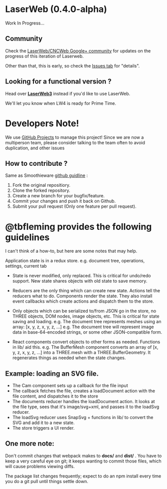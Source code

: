 # LaserWeb (0.4.0-alpha)
Work In Progress...

## Community
Check the [LaserWeb/CNCWeb Google+ community](https://plus.google.com/u/0/communities/115879488566665599508) for updates on the progress of this iteration of Laserweb.

Other than that, this is early, so check the [Issues tab](https://github.com/openhardwarecoza/LaserWeb4/issues) for "details".

## Looking for a functional version ?
Head over **[LaserWeb3](https://github.com/openhardwarecoza/LaserWeb3/)** instead if you'd like to use LaserWeb.

We'll let you know when LW4 is ready for Prime Time.

# Developers Note!
We use [GitHub Projects](https://github.com/openhardwarecoza/LaserWeb4/projects) to manage this project!  Since we are now a multiperson team, please consider talking to the team often to avoid duplication, and other issues

## How to contribute ?
Same as Smoothieware [github guidline](http://smoothieware.org/github) :

1. Fork the original repositiory.
2. Clone the forked repository.
3. Create a new branch for your bugfix/feature.
4. Commit your changes and push it back on Github.
5. Submit your pull request (Only one feature per pull request).

# @tbfleming provides the following guidelines 

I can't think of a how-to, but here are some notes that may help.

Application state is in a redux store.
e.g. document tree, operations, settings, current tab

* State is never modified, only replaced. This is critical for undo/redo support. New state shares objects with old state to save memory.

* Reducers are the only thing which can create new state. Actions tell the reducers what to do. Components render the state. They also install event callbacks which create actions and dispatch them to the store.

* Only objects which can be serialized to/from JSON go in the store, no THREE objects, DOM nodes, image objects, etc. This is critical for state saving and loading.
e.g. The document tree represents meshes using an array: [x, y, z, x, y, z, ...]
e.g. The document tree will represent image data in base-64-encoded strings, or some other JSON-compatible form.

* React components convert objects to other forms as needed. Functions in lib/ aid this.
e.g. The BufferMesh component converts an array of [x, y, z, x, y, z, ...] into a THREE.mesh with a THREE.BufferGeometry. It regenerates things as needed when the state changes.


## Example: loading an SVG file.

* The Cam component sets up a callback for the file input
* The callback fetches the file, creates a loadDocument action with the file content, and dispatches it to the store
* The documents reducer handles the loadDocument action. It looks at the file type, sees that it's image/svg+xml, and passes it to the loadSvg reducer.
* The loadSvg reducer uses SnapSvg + functions in lib/ to convert the SVG and add it to a new state.
* The store triggers a UI render.

## One more note: 
Don't commit changes that webpack makes to **docs/** and **dist/** . You have to keep a very careful eye on git; it keeps wanting to commit those files, which will cause problems viewing diffs.

The package list changes frequently; expect to do an npm install every time you do a git pull until things settle down.

